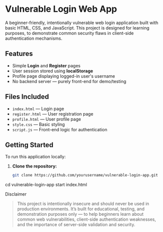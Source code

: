 # Vulnerable Login Web App

A beginner-friendly, intentionally vulnerable web login application built with basic HTML, CSS, and JavaScript. This project is designed for learning purposes, to demonstrate common security flaws in client-side authentication mechanisms.

## Features

- Simple **Login** and **Register** pages
- User session stored using **localStorage**
- Profile page displaying logged-in user's username
- No backend server — purely front-end for demo/testing

## Files Included

- `index.html` — Login page
- `register.html` — User registration page
- `profile.html` — User profile page
- `style.css` — Basic styling
- `script.js` — Front-end logic for authentication

## Getting Started

To run this application locally:

1. **Clone the repository:**

   ```bash
   git clone https://github.com/yourusername/vulnerable-login-app.git
cd vulnerable-login-app
start index.html   
   
Disclaimer

> This project is intentionally insecure and should never be used in production environments.
It’s built for educational, testing, and demonstration purposes only — to help beginners learn about common web vulnerabilities, client-side authentication weaknesses, and the importance of server-side validation and security.
